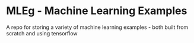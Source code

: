 # MLEg - Machine Learning Examples

A repo for storing a variety of machine learning examples - both built from scratch and using tensorflow

